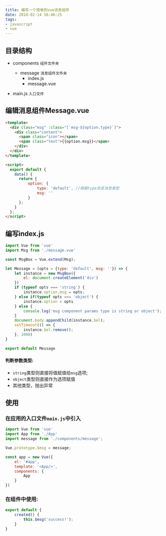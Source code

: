 ```yaml
---
title: 编写一个简单的vue消息组件
date: 2018-02-14 16:46:25
tags: 
- javascript 
- vue
---
```


## 目录结构

- components `组件文件夹`

  - message `消息组件文件夹`
    - index.js
    - message.vue

- main.js `入口文件`

  <!-- more -->

## 编辑消息组件Message.vue

```html
<template>
  <div class="msg" :class="[`msg-${option.type}`]">
    <div class="content">
      <span class="icon"></span>
      <span class="text">{{option.msg}}</span>
    </div>
  </div>
</template>

<script>
  export default {
    data() {
      return {
          option: {
              type: 'default', //根据type改变消息类型
              msg: ''
          }
      };
    }
  };
</script>
```

## 编写index.js

```javascript
import Vue from 'vue'
import Msg from './message.vue'

const MsgBox = Vue.extend(Msg);

let Message = (opts = {type: 'default', msg: ''}) => {
    let instance = new MsgBox({
        el: document.createElement('div')
    })
    if (typeof opts === 'string') {
        instance.option.msg = opts;
    } else if(typeof opts === 'object') {
        instance.option = opts
    } else {
        console.log('msg component params type is string or object');
    }
    document.body.appendChild(instance.$el);
    setTimeout(() => {
        instance.$el.remove();
    }, 1000)
}

export default Message
```

#### 判断参数类型:

- `string`类型则直接将值赋值给`msg`选项;
- `object`类型则直接作为选项赋值
- 其他类型，抛出异常

## 使用

### 在应用的入口文件`main.js`中引入

```javascript
import Vue from 'vue'
import App from './App'
import message from './components/message';

Vue.prototype.$msg = message;

const app = new Vue({
    el: '#app',
    template: '<App/>',
    components: {
        App
    }
}) 
```

### 在组件中使用:

```javascript
export default {
    created() {
        this.$msg('success!');
    }
}
```

